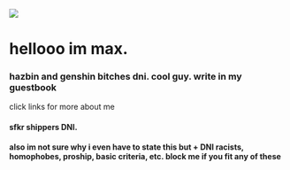 ![](https://38.media.tumblr.com/c34e76d2944d00b251908a9082cc7650/tumblr_n5ywzcTz4U1rkljv1o1_500.gif)
# hellooo im max. 
### hazbin and genshin bitches dni. cool guy. write in my guestbook
click links for more about me
#### <B><strong>sfkr shippers DNI.
also im not sure why i even have to state this but + DNI racists, homophobes, proship, basic criteria, etc. block me if you fit any of these
